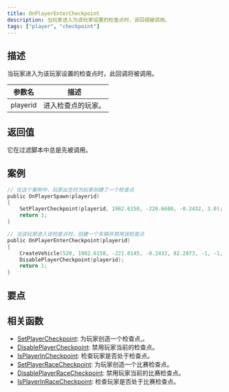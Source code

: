 ```yaml
---
title: OnPlayerEnterCheckpoint
description: 当玩家进入为该玩家设置的检查点时，该回调被调用。
tags: ["player", "checkpoint"]
---
```


## 描述

当玩家进入为该玩家设置的检查点时，此回调将被调用。

| 参数名   | 描述               |
| -------- | ------------------ |
| playerid | 进入检查点的玩家。 |

## 返回值

它在过滤脚本中总是先被调用。

## 案例

```c
// 在这个案例中，玩家出生时为玩家创建了一个检查点
public OnPlayerSpawn(playerid)
{
    SetPlayerCheckpoint(playerid, 1982.6150, -220.6680, -0.2432, 3.0);
    return 1;
}

// 当该玩家进入该检查点时，创建一个车辆并禁用该检查点
public OnPlayerEnterCheckpoint(playerid)
{
    CreateVehicle(520, 1982.6150, -221.0145, -0.2432, 82.2873, -1, -1, 60000);
    DisablePlayerCheckpoint(playerid);
    return 1;
}
```

## 要点

<TipNPCCallbacksCNs />

## 相关函数

- [SetPlayerCheckpoint](../functions/SetPlayerCheckpoint): 为玩家创造一个检查点,。
- [DisablePlayerCheckpoint](../functions/DisablePlayerCheckpoint): 禁用玩家当前的检查点。
- [IsPlayerInCheckpoint](../functions/IsPlayerInRaceCheckpoint): 检查玩家是否处于检查点。
- [SetPlayerRaceCheckpoint](../functions/SetPlayerRaceCheckpoint): 为玩家创造一个比赛检查点。
- [DisablePlayerRaceCheckpoint](../functions/DisablePlayerRaceCheckpoint): 禁用玩家当前的比赛检查点。
- [IsPlayerInRaceCheckpoint](../functions/IsPlayerInRaceCheckpoint): 检查玩家是否处于比赛检查点。
